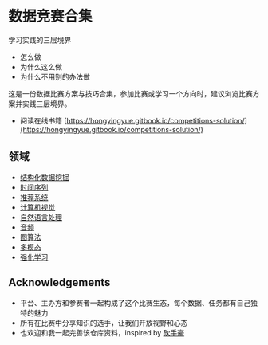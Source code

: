 # 数据竞赛合集

学习实践的三层境界
- 怎么做
- 为什么这么做
- 为什么不用别的办法做


这是一份数据比赛方案与技巧合集，参加比赛或学习一个方向时，建议浏览比赛方案并实践三层境界。<br>

- 阅读在线书籍 [https://hongyingyue.gitbook.io/competitions-solution/](https://hongyingyue.gitbook.io/competitions-solution/)

## 领域

- [结构化数据挖掘](./01_数据挖掘/案例.md)
- [时间序列](./02_时间序列/案例.md)
- [推荐系统](./03_推荐系统/案例.md)
- [计算机视觉](./04_计算机视觉/案例.md)
- [自然语言处理](./05_自然语言处理/案例.md)
- [音频](./06_音频/案例.md)
- [图算法](./07_图算法/案例.md)
- [多模态](./08_多模态/案例.md)
- [强化学习](./09_强化学习/案例.md)

## Acknowledgements

- 平台、主办方和参赛者一起构成了这个比赛生态，每个数据、任务都有自己独特的魅力
- 所有在比赛中分享知识的选手，让我们开放视野和心态
- 也欢迎和我一起完善该仓库资料，inspired by [砍手豪](https://www.zhihu.com/column/c_32887913)
